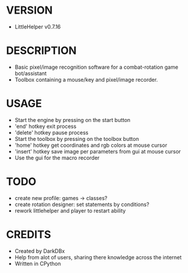 # VERSION
- LittleHelper v0.7.16

# DESCRIPTION
- Basic pixel/image recognition software for a combat-rotation game bot/assistant
- Toolbox containing a mouse/key and pixel/image recorder.

# USAGE
- Start the engine by pressing on the start button
- 'end' hotkey exit process
- 'delete' hotkey pause process
- Start the toolbox by pressing on the toolbox button
- 'home' hotkey get coordinates and rgb colors at mouse cursor
- 'insert' hotkey save image per parameters from gui at mouse cursor
- Use the gui for the macro recorder

# TODO
- create new profile: games -> classes?
- create rotation designer: set statements by conditions?
- rework littlehelper and player to restart ability

# CREDITS
- Created by DarkDBx
- Help from alot of users, sharing there knowledge across the internet
- Written in CPython
